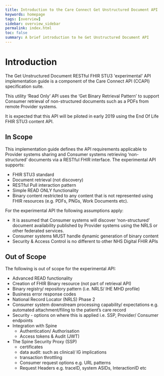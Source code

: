 ```yaml
---
title: Introduction to the Care Connect Get Unstructured Document API
keywords: homepage
tags: [overview]
sidebar: overview_sidebar
permalink: index.html
toc: false
summary: A brief introduction to he Get Unstructured Document API
---
```


# Introduction #

<!--
This is the Care Connect Get Unstructured Document RESTful FHIR STU3 ‘Read Only’ experimental API implementation guide. It is a component specification of the Care Connect API (CCAPI) suite. 
-->

The Get Unstructured Document RESTful FHIR STU3 'experimental' API implementation guide is a component of the Care Connect API (CCAPI) specification suite. 

This utility ‘Read Only’ API uses the ‘Get Binary Retrieval Pattern’ to support Consumer retrieval of non-structured documents such as a PDFs from remote Provider systems.

It is expected that this API will be piloted in early 2019 using the End Of Life FHIR STU3 content API.

## In Scope ##
This implementation guide defines the API requirements applicable to Provider systems sharing and Consumer systems retrieving ‘non-structured’ documents via a RESTful FHIR interface. The experimental API supports:
 - FHIR STU3 standard
 - Document retrieval (not discovery)
 - RESTful Pull interaction pattern
 - Simple READ ONLY functionality
 - Binary content restricted to any content that is not represented using FHIR resources (e.g. PDFs, PNGs, Work Documents etc).

For the experimental API the following assumptions apply:
 - It is assumed that Consumer systems will discover ‘non-structured’ document availability published by Provider systems using the NRLS or other federated services. 
 - Consumer systems MUST handle dynamic generation of binary content
 - Security & Access Control is no different to other NHS Digital FHIR APIs

## Out of Scope ##
The following is out of scope for the experimental API:
 - Advanced READ functionality
 - Creation of FHIR Binary resource (not part of retrieval API)
 - Binary registry/ repository pattern (i.e. NRLS/ IHE MHD profile)
 - Business error response codes
 - National Record Locator (NRLS) Phase 2 
 - Consumer system downstream processing capability/ expectations e.g. automated attachment/filing to the patient’s care record 
 - Security - options on where this is applied i.e. SSP, Provider/ Consumer endpoints
 - Integration with Spine
   - Authentication/ Authorisation
   - Access tokens & Audit (JWT)
 - The Spine Security Proxy (SSP)
   - certificates
   - data audit: such as clinical/ IG implications
   - transaction throttling
   - Consumer request options e.g. URL patterns
   - Request Headers e.g. traceID, system ASIDs, InteractionID etc


<!--

# Using this guide #

This guide has been created to support the adoption of the "your project here" profiles and FHIR resources. As such the site is structured around stakeholders including API users, developers and architects, who have an interest in implementing the "your project here"

Need to add include here....

-->
